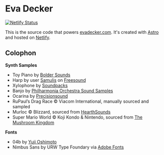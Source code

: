 # Eva Decker

[![Netlify Status](https://api.netlify.com/api/v1/badges/b5c441f8-5db7-4113-9c12-5ab385e5f080/deploy-status)](https://app.netlify.com/sites/evadecker/deploys)

This is the source code that powers [evadecker.com](https://evadecker.com). It's created with [Astro](https://astro.build/) and hosted on [Netlify](https://www.netlify.com/).

## Colophon

**Synth Samples**

- Toy Piano by [Bolder Sounds](https://www.boldersounds.com/index.php?main_page=product_music_info&products_id=71)
- Harp by user [Samulis](https://freesound.org/people/Samulis/) on [Freesound](https://freesound.org/people/Samulis/packs/21029/)
- Xylophone by [Soundpacks](https://soundpacks.com/free-sound-packs/xylophone-samples-pack/)
- Banjo by [Philharmonia Orchestra Sound Samples](https://www.philharmonia.co.uk/explore/sound_samples/banjo)
- Ocarina by [Precisionsound](https://store.precisionsound.net/shop/peruvian-ocarina/)
- RuPaul’s Drag Race © Viacom International, manually sourced and sampled
- Murloc © Blizzard, sourced from [HearthSounds](https://maxtimkovich.com/hearthsounds?q=murloc)
- Super Mario World © Koji Kondo & Nintendo, sourced from [The Mushroom Kingdom](https://themushroomkingdom.net/media/smw/wav)

**Fonts**

- 04b by [Yuji Oshimoto](http://www.04.jp.org/)
- Nimbus Sans by URW Type Foundary via [Adobe Fonts](https://fonts.adobe.com/fonts/nimbus-sans)
